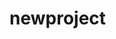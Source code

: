 # newproject
<!DOCTYPE html>
<html lang="en">
<head>
	<link rel="stylesheet" href="style.css">
	<script src="index.js">
    setInterval(() => {
	d = new Date(); //object of date()
	hr = d.getHours();
	min = d.getMinutes();
	sec = d.getSeconds();
	hr_rotation = 30 * hr + min / 2; //converting current time
	min_rotation = 6 * min;
	sec_rotation = 6 * sec;

	hour.style.transform = `rotate(${hr_rotation}deg)`;
	minute.style.transform = `rotate(${min_rotation}deg)`;
	second.style.transform = `rotate(${sec_rotation}deg)`;
}, 1000);

  </script>
  <style>
    #clockContainer {
	position: relative;
	margin: auto;
	height: 40vw;
	/*to make the height and width responsive*/
	width: 40vw;
	background: url(clock.png) no-repeat;
	/*setting our background image*/
	background-size: 100%;
}

#hour,
#minute,
#second {
	position: absolute;
	background: black;
	border-radius: 10px;
	transform-origin: bottom;
}

#hour {
	width: 1.8%;
	height: 25%;
	top: 25%;
	left: 48.85%;
	opacity: 0.8;
}

#minute {
	width: 1.6%;
	height: 30%;
	top: 19%;
	left: 48.9%;
	opacity: 0.8;
}

#second {
	width: 1%;
	height: 40%;
	top: 9%;
	left: 49.25%;
	opacity: 0.8;
}

  </style>
</head>
<body>
	<div id="clockContainer">
		<div id="hour"></div>
		<div id="minute"></div>
		<div id="second"></div>
	</div>
</body>
</html>

